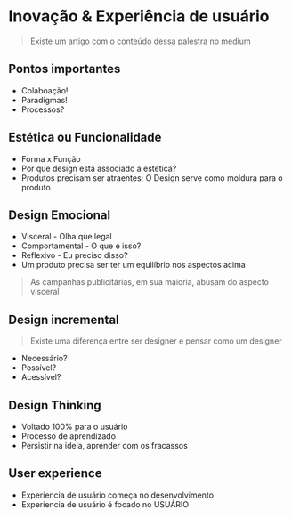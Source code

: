 # Inovação & Experiência de usuário
> Existe um artigo com o conteúdo dessa palestra no medium

## Pontos importantes
* Colaboação!
* Paradigmas!
* Processos?

## Estética ou Funcionalidade
* Forma x Função
* Por que design está associado a estética?
* Produtos precisam ser atraentes; O Design serve como moldura para o produto

## Design Emocional
* Visceral - Olha que legal
* Comportamental - O que é isso?
* Reflexivo - Eu preciso disso?
* Um produto precisa ser ter um equilíbrio nos aspectos acima

> As campanhas publicitárias, em sua maioria, abusam do aspecto visceral

## Design incremental
> Existe uma diferença entre ser designer e pensar como um designer

* Necessário?
* Possível?
* Acessível?

## Design Thinking
* Voltado 100% para o usuário
* Processo de aprendizado
* Persistir na ideia, aprender com os fracassos

## User experience
* Experiencia de usuário começa no desenvolvimento
* Experiencia de usuário é focado no USUÁRIO
